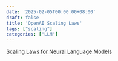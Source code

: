 ```yaml
---
date: '2025-02-05T00:00:00+08:00'
draft: false
title: 'OpenAI Scaling Laws'
tags: ["scaling"]
categories: ["LLM"]
---
```


[Scaling Laws for Neural Language Models](https://xves6ft58q.feishu.cn/docx/Mr52dw2tto1rhixBlUWcOpgGnqh?from=from_copylink)
